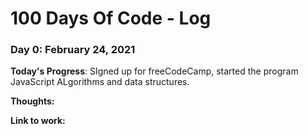 # 100 Days Of Code - Log

### Day 0: February 24, 2021 


**Today's Progress**: SIgned up for freeCodeCamp, started the program JavaScript ALgorithms and data structures.

**Thoughts:** 

**Link to work:** 

